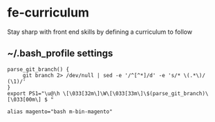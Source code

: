 # fe-curriculum
Stay sharp with front end skills by defining a curriculum to follow


## ~/.bash_profile settings
```
parse_git_branch() {
     git branch 2> /dev/null | sed -e '/^[^*]/d' -e 's/* \(.*\)/ (\1)/'
}
export PS1="\u@\h \[\033[32m\]\W\[\033[33m\]\$(parse_git_branch)\[\033[00m\] $ "

alias magento="bash m-bin-magento"
```
